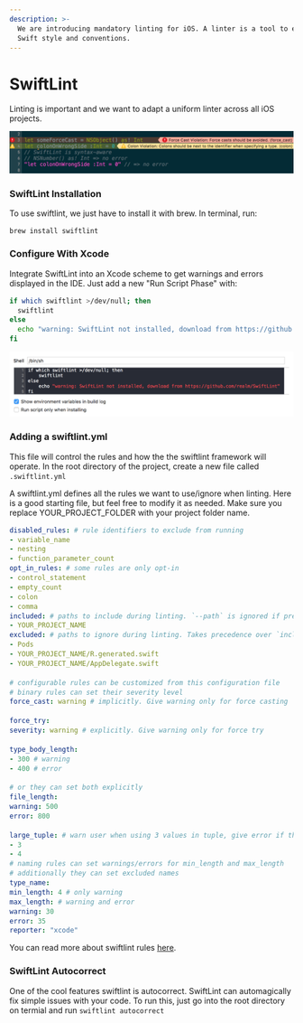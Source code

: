 ```yaml
---
description: >-
  We are introducing mandatory linting for iOS. A linter is a tool to enforce
  Swift style and conventions.
---
```


# SwiftLint

Linting is important and we want to adapt a uniform linter across all iOS projects.

![Example of SwiftLint](../.gitbook/assets/image%20%282%29.png)

### SwiftLint Installation

To use swiftlint, we just have to install it with brew. In terminal, run:

```text
brew install swiftlint
```



### Configure With Xcode

Integrate SwiftLint into an Xcode scheme to get warnings and errors displayed in the IDE. Just add a new "Run Script Phase" with:

```bash
if which swiftlint >/dev/null; then
  swiftlint
else
  echo "warning: SwiftLint not installed, download from https://github.com/realm/SwiftLint"
fi
```

![](../.gitbook/assets/image.png)

### Adding a swiftlint.yml

This file will control the rules and how the the swiftlint framework will operate. In the root directory of the project, create a new file called `.swiftlint.yml`

A swiftlint.yml defines all the rules we want to use/ignore when linting. Here is a good starting file, but feel free to modify it as needed. Make sure you replace YOUR\_PROJECT\_FOLDER with your project folder name.

```yaml
disabled_rules: # rule identifiers to exclude from running
- variable_name
- nesting
- function_parameter_count
opt_in_rules: # some rules are only opt-in
- control_statement
- empty_count
- colon
- comma
included: # paths to include during linting. `--path` is ignored if present.
- YOUR_PROJECT_NAME
excluded: # paths to ignore during linting. Takes precedence over `included`.
- Pods
- YOUR_PROJECT_NAME/R.generated.swift
- YOUR_PROJECT_NAME/AppDelegate.swift

# configurable rules can be customized from this configuration file
# binary rules can set their severity level
force_cast: warning # implicitly. Give warning only for force casting

force_try:
severity: warning # explicitly. Give warning only for force try

type_body_length:
- 300 # warning
- 400 # error

# or they can set both explicitly
file_length:
warning: 500
error: 800

large_tuple: # warn user when using 3 values in tuple, give error if there are 4
- 3
- 4
# naming rules can set warnings/errors for min_length and max_length
# additionally they can set excluded names
type_name:
min_length: 4 # only warning
max_length: # warning and error
warning: 30
error: 35
reporter: "xcode"

```

You can read more about swiftlint rules [here](https://github.com/realm/SwiftLint/blob/master/Rules.md).

### SwiftLint Autocorrect

One of the cool features swiftlint is autocorrect. SwiftLint can automagically fix simple issues with your code. To run this, just go into the root directory on termial and run `swiftlint autocorrect`





